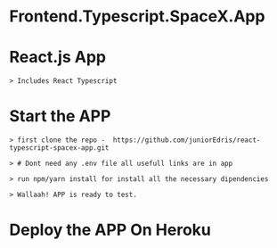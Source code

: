 # Frontend.Typescript.SpaceX.App


# React.js App

    > Includes React Typescript

# Start the APP

    > first clone the repo -  https://github.com/juniorEdris/react-typescript-spacex-app.git

    > # Dont need any .env file all usefull links are in app

    > run npm/yarn install for install all the necessary dipendencies

    > Wallaah! APP is ready to test.
 
# Deploy the APP On Heroku
